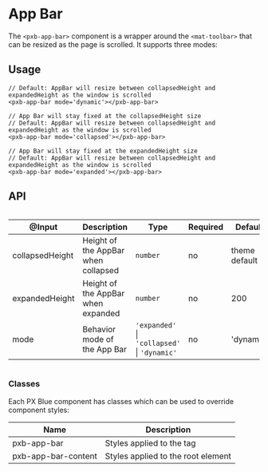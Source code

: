 # App Bar

The `<pxb-app-bar>` component is a wrapper around the `<mat-toolbar>` that can be resized as the page is scrolled. It supports three modes:

## Usage

```tsx
// Default: AppBar will resize between collapsedHeight and expandedHeight as the window is scrolled
<pxb-app-bar mode='dynamic'></pxb-app-bar>

// App Bar will stay fixed at the collapsedHeight size
// Default: AppBar will resize between collapsedHeight and expandedHeight as the window is scrolled
<pxb-app-bar mode='collapsed'></pxb-app-bar>

// App Bar will stay fixed at the expandedHeight size
// Default: AppBar will resize between collapsedHeight and expandedHeight as the window is scrolled
<pxb-app-bar mode='expanded'></pxb-app-bar>
```

## API

<div style="overflow: auto;">

| @Input                 | Description                                  | Type                                         | Required | Default       |
| ---------------------- | -------------------------------------------- | -------------------------------------------- | -------- | ------------- |
| collapsedHeight        | Height of the AppBar when collapsed          | `number`                                     | no       | theme default |
| expandedHeight         | Height of the AppBar when expanded           | `number`                                     | no       | 200           |
| mode                   | Behavior mode of the App Bar                 | `'expanded'` \| `'collapsed'` \| `'dynamic'` | no       | 'dynamic'     |

</div>


### Classes

Each PX Blue component has classes which can be used to override component styles:

| Name                           | Description                          |
| ------------------------------ | ------------------------------------ |
| pxb-app-bar                    | Styles applied to the tag            |
| pxb-app-bar-content            | Styles applied to the root element   |